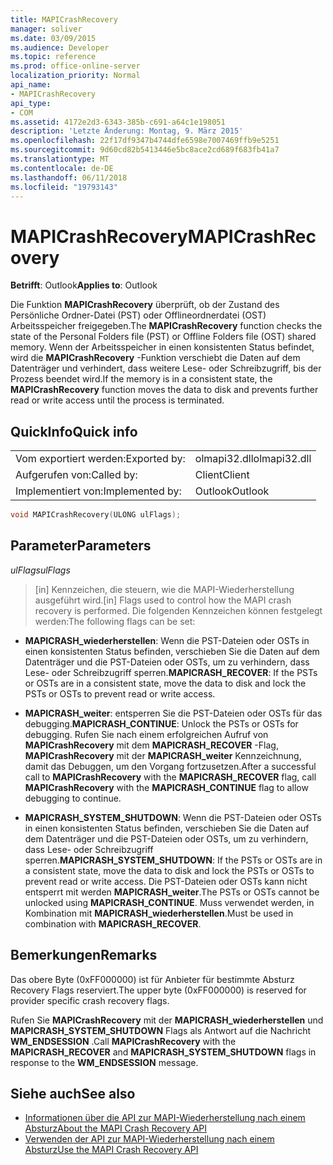 ```yaml
---
title: MAPICrashRecovery
manager: soliver
ms.date: 03/09/2015
ms.audience: Developer
ms.topic: reference
ms.prod: office-online-server
localization_priority: Normal
api_name:
- MAPICrashRecovery
api_type:
- COM
ms.assetid: 4172e2d3-6343-385b-c691-a64c1e198051
description: 'Letzte Änderung: Montag, 9. März 2015'
ms.openlocfilehash: 22f17df9347b4744dfe6598e7007469ffb9e5251
ms.sourcegitcommit: 9d60cd82b5413446e5bc8ace2cd689f683fb41a7
ms.translationtype: MT
ms.contentlocale: de-DE
ms.lasthandoff: 06/11/2018
ms.locfileid: "19793143"
---
```

# <a name="mapicrashrecovery"></a><span data-ttu-id="1744c-103">MAPICrashRecovery</span><span class="sxs-lookup"><span data-stu-id="1744c-103">MAPICrashRecovery</span></span>

<span data-ttu-id="1744c-104">**Betrifft**: Outlook</span><span class="sxs-lookup"><span data-stu-id="1744c-104">**Applies to**: Outlook</span></span> 
  
<span data-ttu-id="1744c-105">Die Funktion **MAPICrashRecovery** überprüft, ob der Zustand des Persönliche Ordner-Datei (PST) oder Offlineordnerdatei (OST) Arbeitsspeicher freigegeben.</span><span class="sxs-lookup"><span data-stu-id="1744c-105">The **MAPICrashRecovery** function checks the state of the Personal Folders file (PST) or Offline Folders file (OST) shared memory.</span></span> <span data-ttu-id="1744c-106">Wenn der Arbeitsspeicher in einen konsistenten Status befindet, wird die **MAPICrashRecovery** -Funktion verschiebt die Daten auf dem Datenträger und verhindert, dass weitere Lese- oder Schreibzugriff, bis der Prozess beendet wird.</span><span class="sxs-lookup"><span data-stu-id="1744c-106">If the memory is in a consistent state, the **MAPICrashRecovery** function moves the data to disk and prevents further read or write access until the process is terminated.</span></span> 
  
## <a name="quick-info"></a><span data-ttu-id="1744c-107">QuickInfo</span><span class="sxs-lookup"><span data-stu-id="1744c-107">Quick info</span></span>

|||
|:-----|:-----|
|<span data-ttu-id="1744c-108">Vom exportiert werden:</span><span class="sxs-lookup"><span data-stu-id="1744c-108">Exported by:</span></span>  <br/> |<span data-ttu-id="1744c-109">olmapi32.dll</span><span class="sxs-lookup"><span data-stu-id="1744c-109">olmapi32.dll</span></span>  <br/> |
|<span data-ttu-id="1744c-110">Aufgerufen von:</span><span class="sxs-lookup"><span data-stu-id="1744c-110">Called by:</span></span>  <br/> |<span data-ttu-id="1744c-111">Client</span><span class="sxs-lookup"><span data-stu-id="1744c-111">Client</span></span>  <br/> |
|<span data-ttu-id="1744c-112">Implementiert von:</span><span class="sxs-lookup"><span data-stu-id="1744c-112">Implemented by:</span></span>  <br/> |<span data-ttu-id="1744c-113">Outlook</span><span class="sxs-lookup"><span data-stu-id="1744c-113">Outlook</span></span>  <br/> |
   
```cpp
void MAPICrashRecovery(ULONG ulFlags);
```

## <a name="parameters"></a><span data-ttu-id="1744c-114">Parameter</span><span class="sxs-lookup"><span data-stu-id="1744c-114">Parameters</span></span>

<span data-ttu-id="1744c-115">_ulFlags_</span><span class="sxs-lookup"><span data-stu-id="1744c-115">_ulFlags_</span></span>
  
> <span data-ttu-id="1744c-116">[in] Kennzeichen, die steuern, wie die MAPI-Wiederherstellung ausgeführt wird.</span><span class="sxs-lookup"><span data-stu-id="1744c-116">[in] Flags used to control how the MAPI crash recovery is performed.</span></span> <span data-ttu-id="1744c-117">Die folgenden Kennzeichen können festgelegt werden:</span><span class="sxs-lookup"><span data-stu-id="1744c-117">The following flags can be set:</span></span>
    
   - <span data-ttu-id="1744c-118">**MAPICRASH\_wiederherstellen**: Wenn die PST-Dateien oder OSTs in einen konsistenten Status befinden, verschieben Sie die Daten auf dem Datenträger und die PST-Dateien oder OSTs, um zu verhindern, dass Lese- oder Schreibzugriff sperren.</span><span class="sxs-lookup"><span data-stu-id="1744c-118">**MAPICRASH\_RECOVER**: If the PSTs or OSTs are in a consistent state, move the data to disk and lock the PSTs or OSTs to prevent read or write access.</span></span>
    
   - <span data-ttu-id="1744c-119">**MAPICRASH\_weiter**: entsperren Sie die PST-Dateien oder OSTs für das debugging.</span><span class="sxs-lookup"><span data-stu-id="1744c-119">**MAPICRASH\_CONTINUE**: Unlock the PSTs or OSTs for debugging.</span></span> <span data-ttu-id="1744c-120">Rufen Sie nach einem erfolgreichen Aufruf von **MAPICrashRecovery** mit dem **MAPICRASH_RECOVER** -Flag, **MAPICrashRecovery** mit der **MAPICRASH\_weiter** Kennzeichnung, damit das Debuggen, um den Vorgang fortzusetzen.</span><span class="sxs-lookup"><span data-stu-id="1744c-120">After a successful call to **MAPICrashRecovery** with the **MAPICRASH_RECOVER** flag, call **MAPICrashRecovery** with the **MAPICRASH\_CONTINUE** flag to allow debugging to continue.</span></span> 
    
   - <span data-ttu-id="1744c-121">**MAPICRASH\_SYSTEM_SHUTDOWN**: Wenn die PST-Dateien oder OSTs in einen konsistenten Status befinden, verschieben Sie die Daten auf dem Datenträger und die PST-Dateien oder OSTs, um zu verhindern, dass Lese- oder Schreibzugriff sperren.</span><span class="sxs-lookup"><span data-stu-id="1744c-121">**MAPICRASH\_SYSTEM_SHUTDOWN**: If the PSTs or OSTs are in a consistent state, move the data to disk and lock the PSTs or OSTs to prevent read or write access.</span></span> <span data-ttu-id="1744c-122">Die PST-Dateien oder OSTs kann nicht entsperrt mit werden **MAPICRASH\_weiter**.</span><span class="sxs-lookup"><span data-stu-id="1744c-122">The PSTs or OSTs cannot be unlocked using **MAPICRASH\_CONTINUE**.</span></span> <span data-ttu-id="1744c-123">Muss verwendet werden, in Kombination mit **MAPICRASH\_wiederherstellen**.</span><span class="sxs-lookup"><span data-stu-id="1744c-123">Must be used in combination with **MAPICRASH\_RECOVER**.</span></span> 
    
## <a name="remarks"></a><span data-ttu-id="1744c-124">Bemerkungen</span><span class="sxs-lookup"><span data-stu-id="1744c-124">Remarks</span></span>

<span data-ttu-id="1744c-125">Das obere Byte (0xFF000000) ist für Anbieter für bestimmte Absturz Recovery Flags reserviert.</span><span class="sxs-lookup"><span data-stu-id="1744c-125">The upper byte (0xFF000000) is reserved for provider specific crash recovery flags.</span></span>
  
<span data-ttu-id="1744c-126">Rufen Sie **MAPICrashRecovery** mit der **MAPICRASH\_wiederherstellen** und **MAPICRASH_SYSTEM_SHUTDOWN** Flags als Antwort auf die Nachricht **WM_ENDSESSION** .</span><span class="sxs-lookup"><span data-stu-id="1744c-126">Call **MAPICrashRecovery** with the **MAPICRASH\_RECOVER** and **MAPICRASH_SYSTEM_SHUTDOWN** flags in response to the **WM_ENDSESSION** message.</span></span> 
  
## <a name="see-also"></a><span data-ttu-id="1744c-127">Siehe auch</span><span class="sxs-lookup"><span data-stu-id="1744c-127">See also</span></span>

- [<span data-ttu-id="1744c-128">Informationen über die API zur MAPI-Wiederherstellung nach einem Absturz</span><span class="sxs-lookup"><span data-stu-id="1744c-128">About the MAPI Crash Recovery API</span></span>](about-the-mapi-crash-recovery-api.md)
- [<span data-ttu-id="1744c-129">Verwenden der API zur MAPI-Wiederherstellung nach einem Absturz</span><span class="sxs-lookup"><span data-stu-id="1744c-129">Use the MAPI Crash Recovery API</span></span>](how-to-use-the-mapi-crash-recovery-api.md)

